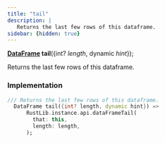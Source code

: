 ```yaml
---
title: "tail"
description: |
   Returns the last few rows of this dataframe.
sidebar: {hidden: true}
---
```

<span class="dart-code"><strong>[DataFrame] tail</strong>({<span class="nobr">int? <i>length</i></span>, <span class="nobr">dynamic <i>hint</i></span>});</span>

 Returns the last few rows of this dataframe.
### Implementation
```dart
/// Returns the last few rows of this dataframe.
  DataFrame tail({int? length, dynamic hint}) =>
      RustLib.instance.api.dataFrameTail(
        that: this,
        length: length,
      );
```

[DataFrame]: /reference/classes/dataframe
[dynamic]: #